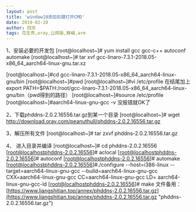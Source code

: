 ```yaml
---
layout: post
title: 'window10添加右键打开CMD'
date: 2019-02-20
author: 四天
tags: 花生壳,oray,公网版,移植,arm 
---
```


1、安装必要的开发包
[root@localhost~]# yum install gcc gcc-c++ autoconf automake
[root@localhost~]# tar xvf gcc-linaro-7.3.1-2018.05-x86_64_aarch64-linux-gnu.tar.xz

[root@localhost~]#cd gcc-linaro-7.3.1-2018.05-x86_64_aarch64-linux-gnu/bin
[root@localhost~]#pwd
[root@localhost~]#vi /etc/profile
在结尾加上export PATH=$PATH:/root/gcc-linaro-7.3.1-2018.05-x86_64_aarch64-linux-gnu/bin（pwd得到的路径）
[root@localhost~]#source /etc/profile
[root@localhost~]#aarch64-linux-gnu-gcc -v
没报错就OK了

2、下载phddns-2.0.2.16556.tar.gz到某一个目录
 [root@localhost~]# wget http://download.oray.com/peanuthull/phddns-2.0.2.16556.tar.gz

3、解压所有文件
[root@localhost~]# tar zxvf phddns-2.0.2.16556.tar.gz

4、  进入目录并编译
[root@localhost~]# cd phddns-2.0.2.16556
[root@localhostphddns-2.0.2.16556]# aclocal
[root@localhostphddns-2.0.2.16556]# autoconf
[root@localhostphddns-2.0.2.16556]# automake
[root@localhostphddns-2.0.2.16556]#./configure --host=i386-linux --target=aarch64-linux-gnu-gcc --build=aarch64-linux-gnu-gcc CXX=aarch64-linux-gnu-gcc CC=aarch64-linux-gnu-gcc LD= aarch64-linux-gnu-gcc-ld
[root@localhostphddns-2.0.2.16556]# make
文件备用：[https://www.liangshitian.top/annex/phddns-2.0.2.16556.tar.gz](https://www.liangshitian.top/annex/phddns-2.0.2.16556.tar.gz "phddns-2.0.2.16556.tar.gz")